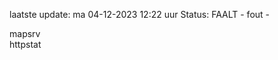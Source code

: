 laatste update: 
ma 04-12-2023 12:22   uur 
Status: FAALT - fout - 
<div class="service R">mapsrv</div><div class="service G">httpstat</div>
